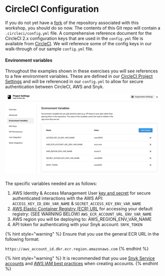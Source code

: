 # CircleCI Configuration

If you do not yet have a [fork](https://github.com/snyk-partners/snyk-circleci-eks/fork) of the repository associated with this workshop, you should do so now. The contents of this Git repo will contain  a `.circleci/config.yml` file. A comprehensive reference document for the CircleCI 2.x configuration keys that are used in the `config.yml` file is available from [CircleCI](https://circleci.com/docs/2.0/configuration-reference/). We will reference some of the config keys in our walk-through of our sample `config.yml` file.

#### Environment variables

Throughout the examples shown in these exercises you will see references to a few environment variables. These are defined in our [CircleCI Project Settings](https://circleci.com/docs/2.0/env-vars/?utm_medium=SEM&utm_source=gnb&utm_campaign=SEM-gb-DSA-Eng-ni&utm_content=&utm_term=dynamicSearch-&gclid=EAIaIQobChMI_LT0qqj16QIVUB-tBh0J-gxoEAAYASAAEgJdxfD_BwE#setting-an-environment-variable-in-a-project) and will be referenced in our `config.yml` to allow for secure authentication between CircleCI, AWS and Snyk.

![](../../../.gitbook/assets/circleci_project_settings.png)

#### 

The specific variables needed are as follows:

1. AWS Identity & Access Management User [key and secret](https://docs.aws.amazon.com/IAM/latest/UserGuide/id_credentials_access-keys.html) for secure authenticated interactions with the AWS API: `ACCESS_KEY_ID_ENV_VAR_NAME` & `SECRET_ACCESS_KEY_ENV_VAR_NAME`
2. [AWS Elastic Container Registry \(ECR\) URL](https://docs.aws.amazon.com/AmazonECR/latest/userguide/Registries.html) for accessing your default registry: \(SEE WARNING BELOW\) `AWS_ECR_ACCOUNT_URL_ENV_VAR_NAME`
3. AWS region you will be deploying to: AWS\_REGION\_ENV\_VAR\_NAME
4. API token for authenticating with your Snyk account: `SNYK_TOKEN`

{% hint style="warning" %}
Ensure that you use the general ECR URL in the following format:

`https://aws_account_id.dkr.ecr.region.amazonaws.com`
{% endhint %}

{% hint style="warning" %}
It is recommended that you use [Snyk Service accounts](https://support.snyk.io/hc/en-us/articles/360004037597-Service-accounts) and [AWS IAM best practices](https://docs.aws.amazon.com/IAM/latest/UserGuide/best-practices.html) when creating accounts.
{% endhint %}

